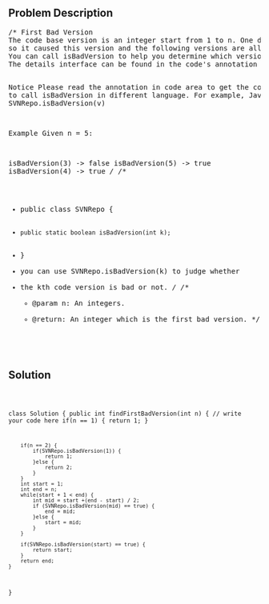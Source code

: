 <!--
<style>
  body { font-family: Arial, sans-serif; }
  .container { max-width: 100%; margin: auto; padding: 20px; }
  .comment-block { background-color: #f9f9f9; padding: 10px; border-left: 5px solid #ccc; max-width: 600px; margin: auto; word-wrap: break-word; white-space: pre-wrap; }
  .code-block { background-color: #f4f4f4; padding: 10px; border: 1px solid #ddd; }
</style>
-->

<div class='container'>
<h2>Problem Description</h2>
<div class='comment-block'>
<pre>
/* First Bad Version
The code base version is an integer start from 1 to n. One day, someone committed a bad version in the code case, 
so it caused this version and the following versions are all failed in the unit tests. Find the first bad version.
You can call isBadVersion to help you determine which version is the first bad one. 
The details interface can be found in the code's annotation part.

Notice
Please read the annotation in code area to get the correct way to call isBadVersion in different language. 
For example, Java is SVNRepo.isBadVersion(v)

Example
Given n = 5:

isBadVersion(3) -> false
isBadVersion(5) -> true
isBadVersion(4) -> true
*/
/**
 * public class SVNRepo {
 *     public static boolean isBadVersion(int k);
 * }
 * you can use SVNRepo.isBadVersion(k) to judge whether 
 * the kth code version is bad or not.
*/
    /**
     * @param n: An integers.
     * @return: An integer which is the first bad version.
     */
</pre>
</div>

<h2>Solution</h2>
<div class='code-block'>
<pre><code class='language-java'>

class Solution {
    public int findFirstBadVersion(int n) {
        // write your code here
        if(n == 1) {
            return 1;
        }
        
        if(n == 2) {
            if(SVNRepo.isBadVersion(1)) {
                return 1;
            }else {
                return 2;
            }
        }
        int start = 1;
        int end = n;
        while(start + 1 < end) {
            int mid = start +(end - start) / 2;
            if (SVNRepo.isBadVersion(mid) == true) {
                end = mid;
            }else {
                start = mid;
            }
        }
        
        if(SVNRepo.isBadVersion(start) == true) {
            return start;
        }
        return end;
    }
}
</code></pre>
</div>
</div>
